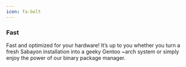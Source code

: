 ```yaml
---
icon: fa-bolt
---
```


### Fast

Fast and optimized for your hardware!
It’s up to you whether you turn a fresh
Sabayon installation into
a geeky Gentoo ~arch system or
simply enjoy the power of
our binary package manager.

